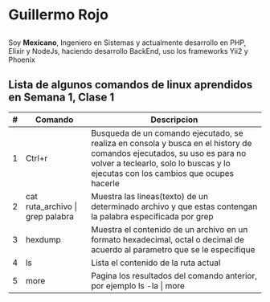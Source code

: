 # Guillermo Rojo

## 
Soy **Mexicano**, Ingeniero en Sistemas y actualmente desarrollo en PHP, Elixir y NodeJs, haciendo desarrollo BackEnd, uso los frameworks Yii2 y Phoenix

## Lista de algunos comandos de linux aprendidos en Semana 1, Clase 1

|#|Comando|Descripcion|
|--|--- |--- |
|1| Ctrl+r           | Busqueda de un comando ejecutado, se realiza en consola y busca en el history de comandos ejecutados, su uso es para no volver a teclearlo, solo lo buscas y lo ejecutas con los cambios que ocupes hacerle
|2| cat ruta_archivo \| grep palabra          | Muestra las lineas(texto) de un determinado archivo y que estas contengan la palabra especificada por grep|
|3| hexdump               | Muestra el contenido de un archivo en un formato hexadecimal, octal o decimal de acuerdo al parametro que se le especifique|
|4| ls         | Lista el contenido de la ruta actual|
|5| more          | Pagina los resultados del comando anterior, por ejemplo ls -la \| more|
